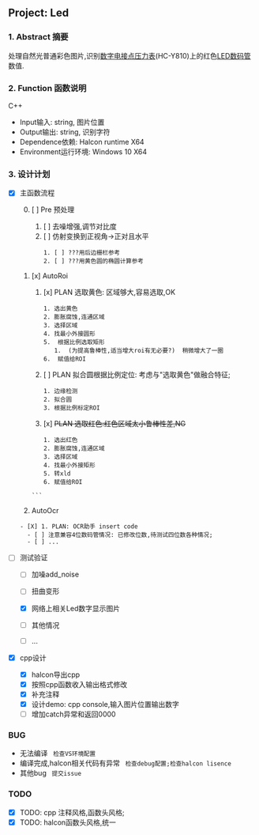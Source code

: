 ## Project: Led

### 1. Abstract 摘要
处理自然光普通彩色图片,识别[数字电接点压力表](https://baike.baidu.com/item/%E6%95%B0%E6%98%BE%E7%94%B5%E6%8E%A5%E7%82%B9%E5%8E%8B%E5%8A%9B%E8%A1%A8)(HC-Y810)上的红色[LED数码管](https://baike.baidu.com/item/LED%E6%95%B0%E7%A0%81%E7%AE%A1)数值.
### 2. Function 函数说明
C++ 
- Input输入: string, 图片位置
- Output输出: string, 识别字符
- Dependence依赖: Halcon runtime X64
- Environment运行环境: Windows 10 X64

### 3. 设计计划
- [x] 主函数流程

  0. [ ] Pre 预处理
       
     1. [ ] 去噪增强,调节对比度
     2. [ ] 仿射变换到正视角->正对且水平
         ```
        1. [ ] ???用后边栅栏参考
        2. [ ] ???用黄色圆的椭圆计算参考
         ```
  1. [x] AutoRoi
      
       1.  [x] PLAN 选取黄色: 区域够大,容易选取,OK
            ```
           1. 选出黄色
           2. 膨胀腐蚀,连通区域
           3. 选择区域
           4. 找最小外接圆形
           5.  根据比例选取矩形
               1.  (为提高鲁棒性,适当增大roi有无必要?)  稍微增大了一圈
           6.  赋值给ROI
            ```
       2. [ ] PLAN 拟合圆根据比例定位: 考虑与"选取黄色"做融合特征;
            ```
          1. 边缘检测
          2. 拟合圆
          3. 根据比例标定ROI
            ```
       3. [x] ~~PLAN 选取红色:红色区域太小鲁棒性差,NG~~
          ```
          1. 选出红色
          2. 膨胀腐蚀,连通区域
          3. 选择区域
          4. 找最小外接矩形
          5. 转xld
          6. 赋值给ROI
         ```
  2. AutoOcr
    ```
    - [X] 1. PLAN: OCR助手 insert code
      - [ ] 注意兼容4位数码管情况: 已修改位数,待测试四位数各种情况;
      - [ ] ...
    ```
- [ ] 测试验证
  - [ ] 加噪add_noise
  - [ ] 扭曲变形
  - [x] 网络上相关Led数字显示图片
  - [ ] 其他情况
  - [ ] ...


- [x] cpp设计
  - [x] halcon导出cpp
  - [x] 按照cpp函数收入输出格式修改
  - [x] 补充注释
  - [x] 设计demo: cpp console,输入图片位置输出数字
  - [ ] 增加catch异常和返回0000

### BUG
- 无法编译
``` 检查VS环境配置```
- 编译完成,halcon相关代码有异常
``` 检查debug配置;检查halcon lisence```
- 其他bug  ``` 提交issue```

### TODO

- [x] TODO: cpp 注释风格,函数头风格;
- [x] TODO: halcon函数头风格,统一